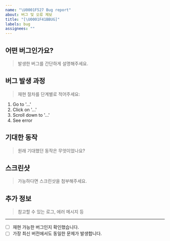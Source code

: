 ```yaml
---
name: "\U0001F527 Bug report"
about: 버그 및 오류 제보
title: "[\U0001F41BBUG]"
labels: bug
assignees: ""
---
```


## 어떤 버그인가요?

> 발생한 버그를 간단하게 설명해주세요.

## 버그 발생 과정

> 재현 절차를 단계별로 적어주세요:

1. Go to '...'
2. Click on '...'
3. Scroll down to '...'
4. See error

## 기대한 동작

> 원래 기대했던 동작은 무엇이었나요?

## 스크린샷

> 가능하다면 스크린샷을 첨부해주세요.

## 추가 정보

> 참고할 수 있는 로그, 에러 메시지 등

---

- [ ] 재현 가능한 버그인지 확인했습니다.
- [ ] 가장 최신 버전에서도 동일한 문제가 발생합니다.
